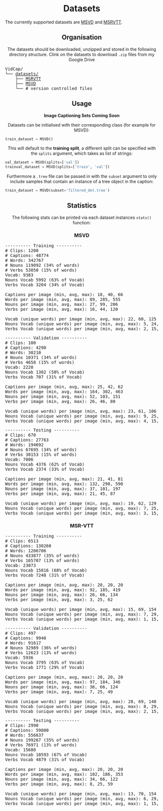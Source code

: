 <h1 align='center'>Datasets</h1>
The currently supported datasets are <a href="https://vsubhashini.github.io/s2vt.html">MSVD</a> and <a href="https://www.microsoft.com/en-us/research/publication/msr-vtt-a-large-video-description-dataset-for-bridging-video-and-language/">MSRVTT</a>.

<h2 align='center'></h2>
<h2 align='center'>Organisation</h2>

<p align="center">The datasets should be downloaded, unzipped and stored in the following directory structure. Clink on the datasets to download <code>.zip</code> files from my Google Drive</p>
<pre>
VidCap/
└── <a href="https://drive.google.com/drive/folders/1x79iF5-pRow7i5-R4qX09XEdN-VOgV5e?usp=sharing">datasets/</a>
    ├── <a href="https://drive.google.com/file/d/1z5cu0y1e36gvlna7Qbb745X7U8LK52pB/view?usp=sharing">MSRVTT</a>
    ├── <a href="https://drive.google.com/file/d/1lM0LAf4lEb2yLIPNGRbIDUtrXp8JdFzF/view?usp=sharing">MSVD</a>
    └── # version controlled files
</pre>


<h2 align='center'></h2>
<h2 align='center'>Usage</h2>
<p align="center"><b>Image Captioning Sets Coming Soon</b></p>

<p align="center">Datasets can be initialised with their corresponding class (for example for MSVD):</p>

```python
train_dataset = MSVD()
```

<p align="center">This will default to the <b>training split</b>, a different split can be specified with the <code>splits</code> argument, which takes as list of strings:</p>

```python
val_dataset = MSVD(splits=['val'])
trainval_dataset = MSVD(splits=['train', 'val'])
```

<p align="center">Furthermore a <code>.tree</code> file can be passed in with the <code>subset</code> argument to only include samples that contain an instance of a tree object in the caption:</p>

```python
train_dataset = MSVD(subset='filtered_det.tree')
```

<h2 align='center'></h2>
<h2 align='center'>Statistics</h2>

<p align="center">The following stats can be printed via each dataset instances <code>stats()</code> function:</p>

<h3 align='center'>MSVD</h3>

<pre>
---------- Training ----------
# Clips: 1200
# Captions: 48774
# Words: 342767
# Nouns 119092 (34% of words)
# Verbs 53050 (15% of words)
Vocab: 9383
Nouns Vocab 5992 (63% of Vocab)
Verbs Vocab 3204 (34% of Vocab)

Captions per image (min, avg, max): 18, 40, 66
Words per image (min, avg, max): 89, 285, 555
Nouns per image (min, avg, max): 27, 99, 206
Verbs per image (min, avg, max): 16, 44, 120

Vocab (unique words) per image (min, avg, max): 22, 60, 125
Nouns Vocab (unique words) per image (min, avg, max): 5, 24, 59
Verbs Vocab (unique words) per image (min, avg, max): 2, 15, 42
</pre>
<pre>
---------- Validation ----------
# Clips: 100
# Captions: 4290
# Words: 30210
# Nouns 10371 (34% of words)
# Verbs 4658 (15% of words)
Vocab: 2220
Nouns Vocab 1302 (58% of Vocab)
Verbs Vocab 707 (31% of Vocab)

Captions per image (min, avg, max): 25, 42, 62
Words per image (min, avg, max): 164, 302, 463
Nouns per image (min, avg, max): 52, 103, 151
Verbs per image (min, avg, max): 26, 46, 80

Vocab (unique words) per image (min, avg, max): 23, 61, 106
Nouns Vocab (unique words) per image (min, avg, max): 9, 25, 53
Verbs Vocab (unique words) per image (min, avg, max): 4, 15, 37
</pre>
<pre>
---------- Testing ----------
# Clips: 670
# Captions: 27763
# Words: 194692
# Nouns 67695 (34% of words)
# Verbs 30153 (15% of words)
Vocab: 7006
Nouns Vocab 4376 (62% of Vocab)
Verbs Vocab 2374 (33% of Vocab)

Captions per image (min, avg, max): 21, 41, 81
Words per image (min, avg, max): 132, 290, 590
Nouns per image (min, avg, max): 37, 101, 197
Verbs per image (min, avg, max): 21, 45, 87

Vocab (unique words) per image (min, avg, max): 19, 62, 129
Nouns Vocab (unique words) per image (min, avg, max): 7, 25, 58
Verbs Vocab (unique words) per image (min, avg, max): 3, 15, 40
</pre>


<h3 align='center'>MSR-VTT</h3>

<pre>
---------- Training ----------
# Clips: 6513
# Captions: 130260
# Words: 1206706
# Nouns 433877 (35% of words)
# Verbs 165707 (13% of words)
Vocab: 23073
Nouns Vocab 15816 (68% of Vocab)
Verbs Vocab 7248 (31% of Vocab)

Captions per image (min, avg, max): 20, 20, 20
Words per image (min, avg, max): 92, 185, 419
Nouns per image (min, avg, max): 26, 66, 134
Verbs per image (min, avg, max): 3, 25, 62

Vocab (unique words) per image (min, avg, max): 15, 69, 154
Nouns Vocab (unique words) per image (min, avg, max): 7, 29, 76
Verbs Vocab (unique words) per image (min, avg, max): 1, 15, 42
</pre>
<pre>
---------- Validation ----------
# Clips: 497
# Captions: 9940
# Words: 91617
# Nouns 32989 (36% of words)
# Verbs 12623 (13% of words)
Vocab: 5936
Nouns Vocab 3795 (63% of Vocab)
Verbs Vocab 1771 (29% of Vocab)

Captions per image (min, avg, max): 20, 20, 20
Words per image (min, avg, max): 97, 184, 346
Nouns per image (min, avg, max): 36, 66, 124
Verbs per image (min, avg, max): 7, 25, 49

Vocab (unique words) per image (min, avg, max): 28, 69, 148
Nouns Vocab (unique words) per image (min, avg, max): 8, 29, 64
Verbs Vocab (unique words) per image (min, avg, max): 2, 15, 36
</pre>
<pre>
---------- Testing ----------
# Clips: 2990
# Captions: 59800
# Words: 556637
# Nouns 199267 (35% of words)
# Verbs 76971 (13% of words)
Vocab: 15680
Nouns Vocab 10593 (67% of Vocab)
Verbs Vocab 4879 (31% of Vocab)

Captions per image (min, avg, max): 20, 20, 20
Words per image (min, avg, max): 102, 186, 353
Nouns per image (min, avg, max): 34, 66, 122
Verbs per image (min, avg, max): 8, 25, 59

Vocab (unique words) per image (min, avg, max): 13, 70, 154
Nouns Vocab (unique words) per image (min, avg, max): 6, 29, 67
Verbs Vocab (unique words) per image (min, avg, max): 1, 15, 40
</pre>
